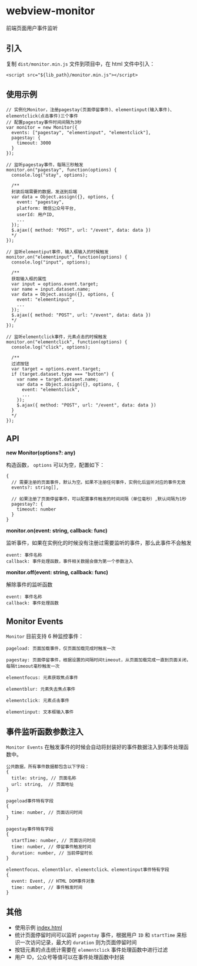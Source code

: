 # webview-monitor

前端页面用户事件监听

## 引入

复制 `dist/monitor.min.js` 文件到项目中，在 html 文件中引入：

```
<script src="${lib_path}/monitor.min.js"></script>
```

## 使用示例

```
// 实例化Monitor，注册pagestay(页面停留事件)、elementinput(输入事件)、elementclick(点击事件)三个事件
// 配置pagestay事件时间间隔为3秒
var monitor = new Monitor({
  events: ["pagestay", "elementinput", "elementclick"],
  pagestay: {
    timeout: 3000
  }
});

// 监听pagestay事件，每隔三秒触发
monitor.on("pagestay", function(options) {
  console.log("stay", options);

  /**
  封装后端需要的数据，发送到后端
  var data = Object.assign({}, options, {
    event: "pagestay",
    platform: 微信公众号平台,
    userId: 用户ID,
    ...
  });
  $.ajax({ method: "POST", url: "/event", data: data })
  */
});

// 监听elementiput事件，输入框输入的时候触发
monitor.on("elementinput", function(options) {
  console.log("input", options);

  /**
  获取输入框的属性
  var input = options.event.target;
  var name = input.dataset.name;
  var data = Object.assign({}, options, {
    event: "elementinput",
    ...
  });
  $.ajax({ method: "POST", url: "/event", data: data })
  */
});

// 监听elementclick事件，元素点击的时候触发
monitor.on("elementclick", function(options) {
  console.log("click", options);

  /**
  过滤按钮
  var target = options.event.target;
  if (target.dataset.type === "button") {
    var name = target.dataset.name;
    var data = Object.assign({}, options, {
      event: "elementclick",
      ...
    });
    $.ajax({ method: "POST", url: "/event", data: data })
  }
  */
});
```

## API

**new Monitor(options?: any)**

构造函数， `options` 可以为空，配置如下：

```
{
  // 需要注册的页面事件，默认为空。如果不注册任何事件，实例化后监听对应的事件无效
  events?: string[],

  // 如果注册了页面停留事件，可以配置事件触发的时间间隔（单位毫秒）,默认间隔为1秒
  pagestay?: {
    timeout: number
  }
}
```

**monitor.on(event: string, callback: func)**

监听事件，如果在实例化的时候没有注册过需要监听的事件，那么此事件不会触发

```
event: 事件名称
callback: 事件处理函数，事件相关数据会做为第一个参数注入
```

**monitor.off(event: string, callback: func)**

解除事件的监听函数

```
event: 事件名称
callback: 事件处理函数
```

## Monitor Events

`Monitor` 目前支持 6 种监控事件：

```
pageload: 页面加载事件，仅页面加载完成时触发一次

pagestay: 页面停留事件，根据设置的间隔时间timeout，从页面加载完成一直到页面关闭，每隔timeout毫秒触发一次

elementfocus: 元素获取焦点事件

elementblur: 元素失去焦点事件

elementclick: 元素点击事件

elementinput: 文本框输入事件
```

## 事件监听函数参数注入

`Monitor Events` 在触发事件的时候会自动将封装好的事件数据注入到事件处理函数中。

```
公共数据，所有事件数据都包含以下字段：
{
  title: string, // 页面名称
  url: string,  // 页面地址
}

pageload事件特有字段
{
  time: number, // 页面访问时间
}

pagestay事件特有字段
{
  startTime: number, // 页面访问时间
  time: number, // 停留事件触发时间
  duration: number, // 当前停留时长
}

elementfocus、elementblur、elementclick、elementinput事件特有字段
{
  event: Event, // HTML DOM事件对象
  time: number, // 事件触发时间
}
```

## 其他

- 使用示例 [index.html](./index.html)
- 统计页面停留时间可以监听 `pagestay` 事件，根据用户 `ID` 和 `startTime` 来标识一次访问记录，最大的 `duration` 则为页面停留时间
- 按钮元素的点击统计需要在 `elementclick` 事件处理函数中进行过滤
- 用户 ID，公众号等值可以在事件处理函数中封装
